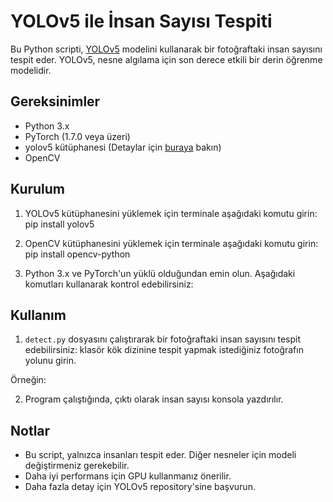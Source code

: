 # YOLOv5 ile İnsan Sayısı Tespiti

Bu Python scripti, [YOLOv5](https://github.com/ultralytics/yolov5) modelini kullanarak bir fotoğraftaki insan sayısını tespit eder. YOLOv5, nesne algılama için son derece etkili bir derin öğrenme modelidir.

## Gereksinimler

- Python 3.x
- PyTorch (1.7.0 veya üzeri)
- yolov5 kütüphanesi (Detaylar için [buraya](https://github.com/ultralytics/yolov5) bakın)
- OpenCV

## Kurulum

1. YOLOv5 kütüphanesini yüklemek için terminale aşağıdaki komutu girin:
     pip install yolov5
   
3. OpenCV kütüphanesini yüklemek için terminale aşağıdaki komutu girin:
     pip install opencv-python

4. Python 3.x ve PyTorch'un yüklü olduğundan emin olun. Aşağıdaki komutları kullanarak kontrol edebilirsiniz:

## Kullanım

1. `detect.py` dosyasını çalıştırarak bir fotoğraftaki insan sayısını tespit edebilirsiniz:
klasör kök dizinine  tespit yapmak istediğiniz fotoğrafın yolunu girin.

Örneğin:

2. Program çalıştığında, çıktı olarak  insan sayısı konsola yazdırılır.



## Notlar

- Bu script, yalnızca insanları tespit eder. Diğer nesneler için modeli değiştirmeniz gerekebilir.
- Daha iyi performans için GPU kullanmanız önerilir.
- Daha fazla detay için YOLOv5 repository'sine başvurun.

